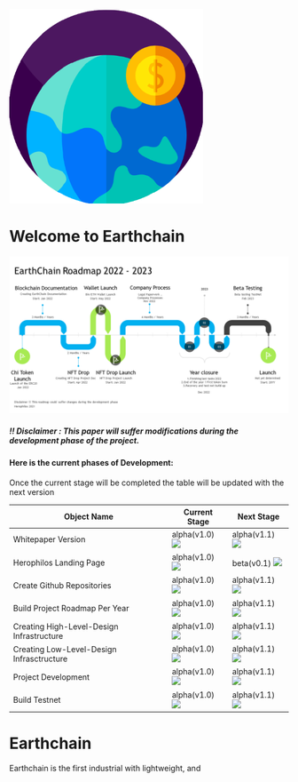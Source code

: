 <a href ="herophilos.site">
<img src="/Images/transparent_logo.png" width="350" alt="Earthchain Logo">
</a>

<h1>Welcome to Earthchain</h1>

<img src="/Images/E.C_Roadmap.png" alt="Earthchain Roadmap">

##### !! Disclaimer : This paper will suffer modifications during the development phase of the project.

#### Here is the current phases of Development:

Once the current stage will be completed the table will be updated with the next version 

| Object Name | Current Stage | Next Stage |
| --------------- | --------------- | --------------- |
| Whitepaper Version | alpha(v1.0) ![](https://us-central1-progress-markdown.cloudfunctions.net/progress/100) | alpha(v1.1) ![](https://us-central1-progress-markdown.cloudfunctions.net/progress/0) |
| Herophilos Landing Page | alpha(v1.0) ![](https://us-central1-progress-markdown.cloudfunctions.net/progress/100) | beta(v0.1) ![](https://us-central1-progress-markdown.cloudfunctions.net/progress/0) |
| Create Github Repositories | alpha(v1.0) ![](https://us-central1-progress-markdown.cloudfunctions.net/progress/100) | alpha(v1.1) ![](https://us-central1-progress-markdown.cloudfunctions.net/progress/0) |
| Build Project Roadmap Per Year | alpha(v1.0) ![](https://us-central1-progress-markdown.cloudfunctions.net/progress/10) | alpha(v1.1) ![](https://us-central1-progress-markdown.cloudfunctions.net/progress/0) |
| Creating High-Level-Design Infrastructure | alpha(v1.0) ![](https://us-central1-progress-markdown.cloudfunctions.net/progress/0) | alpha(v1.1) ![](https://us-central1-progress-markdown.cloudfunctions.net/progress/0) |
| Creating Low-Level-Design Infrasctructure| alpha(v1.0) ![](https://us-central1-progress-markdown.cloudfunctions.net/progress/0) | alpha(v1.1) ![](https://us-central1-progress-markdown.cloudfunctions.net/progress/0) |
| Project Development | alpha(v1.0) ![](https://us-central1-progress-markdown.cloudfunctions.net/progress/0) | alpha(v1.1) ![](https://us-central1-progress-markdown.cloudfunctions.net/progress/0) |
| Build Testnet  | alpha(v1.0) ![](https://us-central1-progress-markdown.cloudfunctions.net/progress/0) | alpha(v1.1) ![](https://us-central1-progress-markdown.cloudfunctions.net/progress/0) |


# Earthchain

Earthchain is the first industrial with lightweight, and  